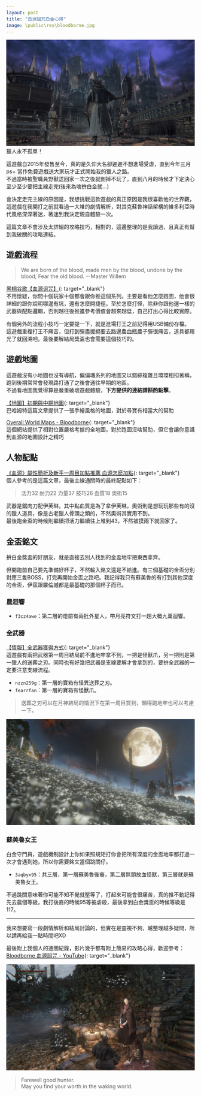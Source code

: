 ```yaml
---
layout: post
title: "血源詛咒白金心得"
image: \public\res\bloodborne.jpg
---
```

![](\public\res\bloodborne.jpg)
獵人永不孤單！

<!-- more -->

這遊戲自2015年發售至今，真的是久仰大名卻遲遲不想進場受虐，直到今年三月 ps+ 當作免費遊戲送大家玩才正式開始我的獵人之路。  
不過當時被聖職員野獸送回家一次之後就刪掉不玩了，直到八月的時候才下定決心至少至少要把主線走完(後來為啥拚白金就...)

會決定走完主線的原因是，我想挑戰這款遊戲的真正原因是我很喜歡他的世界觀，這遊戲在我開打之前就看過一大堆的劇情解析，對其克蘇魯神話架構的維多利亞時代風格深深著迷，著迷到我決定親自體驗一次。

這篇文章不會涉及太詳細的攻略技巧，相對的，這邊整理的是我讀過，且真正有幫到我破關的攻略連結。

## 遊戲流程
> We are born of the blood, made men by the blood, undone by the blood;
> Fear the old blood. --Master Willem

[黑桐谷歌【血源诅咒】](https://www.youtube.com/playlist?list=PL7PA3hyhaHFK62zYOnrJ2Om30BYmIZLC3){: target="_blank"}  
不用懷疑，你問十個玩家十個都會跟你推這個系列。主要是看他怎麼跑圖，他會很詳細的跟你說明哪邊有坑，還有怎麼開捷徑。至於怎麼打怪，除非你跟他選一樣的武器與配點邏輯，否則越往後推進參考價值會越來越低，自己打出心得比較實際。

有個另外的流程小技巧一定要提一下，就是進場打王之前記得用USB備份存檔。這遊戲重複打王不痛苦，但打到彈盡援絕要去路邊農血瓶農子彈很痛苦，道具都用光了就回溯吧。最後要解結局獎盃也會需要這個技巧的。

## 遊戲地圖
這遊戲沒有小地圖也沒有導航，偏偏魂系列的地圖又以錯綜複雜且環環相扣著稱，跑到後期常常會發現路打通了之後會通往早期的地區。  
不過看地圖我覺得算是嚴重破壞遊戲體驗，**下方提供的連結請斟酌點擊**。

[【地圖】初期與中期地圖](https://forum.gamer.com.tw/C.php?bsn=26478&snA=867){: target="_blank"}  
巴哈姆特這篇文章提供了一張手繪風格的地圖，對於尋寶有相當大的幫助

[Overall World Maps - Bloodborne](https://bloodborne.wiki.fextralife.com/Overall+World+Maps){: target="_blank"}  
這個網站提供了相對位置嚴格考據的全地圖，對於跑圖沒啥幫助，但它會讓你意識到血源的地圖設計之精巧

## 人物配點
[《血源》屬性簡析及新手一周目加點推薦 血源怎麽加點](https://www.gamewikia.com/guide/117647){: target="_blank"}  
個人參考的是這篇文章，最後主線通關時的最終配點如下：  
> 活力32 耐力22 力量37 技巧26 血質18 奧術15  

武器是鋸肉刀配伊芙琳，其中點血質是為了拿伊芙琳，奧術則是想玩玩那些有的沒的獵人道具，像是古老獵人骨頭之類的，不然奧術其實用不到。  
最後跑金盃的時候則繼續把活力繼續往上堆到43，不然被摸兩下就回家了。

## 金盃銘文
拚白金獎盃的好朋友，就是直接去別人找到的金盃地牢把東西拿齊。

但開跑前自己要先準備好杯子，不然輸入銘文還是不給進。有三個基礎的金盃分別對應三隻BOSS，打完再開始金盃之路吧。我記得我只有蘇美魯的有打到其他深度的金盃，伊茲跟羅倫城都是最基礎的那個杯子而已。

### 農迴響
+ `f3cz4awe`：第二層的燈前有兩批外星人，帶月亮符文打一趟大概九萬迴響。

### 全武器
[【情報】全武器獲得方式](https://forum.gamer.com.tw/C.php?bsn=26478&snA=535){: target="_blank"}  
這遊戲有兩把武器第一周目結局前不進地牢拿不到，一把是怪獸爪，另一把則是第一獵人的送葬之刃。同時也有好幾把武器是支線要解才會拿到的，要拚全武器的一定要注意支線流程。

+ `nzzn259g`：第一層的寶箱有怪異送葬之刃。
+ `fearrfan`：第一層的寶箱有怪獸爪。

> 送葬之刃可以在月神結局的情況下在第一周目買到，懶得跑地牢也可以考慮一下。

![](\public\res\bloodborne_final.jpg)

### 蘇美魯女王
白金守門員，遊戲機制設計上你如果照規矩打你會把所有深度的金盃地牢都打過一次才會遇到她，所以你需要銘文當個跳關仔。

+ `3aqbyx95`：共三層，第一層蘇美魯後裔，第二層無頭放血怪獸，第三層就是蘇美魯女王。

不過跳關意味著你可能不知不覺就壓等了，打起來可能會很痛苦，真的推不動記得先去農個等級，我打後裔的時候95等被虐殺，最後拿到白金獎盃的時候等級是117。

---
我來想要寫一段劇情解析和結局討論的，但實在是靈視不夠，越整理越多疑問，所以請再給我一點時間吧XD  

最後附上我個人的通關紀錄，影片幾乎都有附上簡易的攻略心得，歡迎參考：[Bloodborne 血源詛咒 - YouTube](https://www.youtube.com/playlist?list=PLOCJ6oStBbhMKaB-XbykW3L51VxjZdqxY){: target="_blank"}  

![](\public\res\bloodborne_doll.jpg)
> Farewell good hunter.   
> May you find your worth in the waking world.